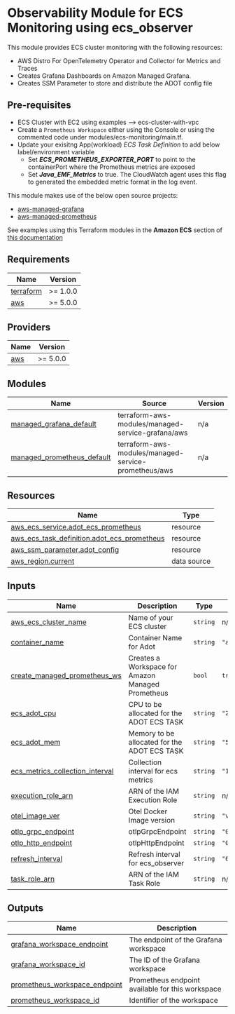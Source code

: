 # Observability Module for ECS Monitoring using ecs_observer

This module provides ECS cluster monitoring with the following resources:

- AWS Distro For OpenTelemetry Operator and Collector for Metrics and Traces
- Creates Grafana Dashboards on Amazon Managed Grafana.
- Creates SSM Parameter to store and distribute the ADOT config file

## Pre-requisites
* ECS Cluster with EC2 using examples --> ecs-cluster-with-vpc
* Create a `Prometheus Workspace` either using the Console or using the commented code under modules/ecs-monitoring/main.tf.
* Update your exisitng App(workload) *ECS Task Definition* to add below label/environment variable
    - Set ***ECS_PROMETHEUS_EXPORTER_PORT*** to point to the containerPort where the Prometheus metrics are exposed
    - Set ***Java_EMF_Metrics*** to true. The CloudWatch agent uses this flag to generated the embedded metric format in the log event.

This module makes use of the below open source projects:
* [aws-managed-grafana](https://github.com/terraform-aws-modules/terraform-aws-managed-service-grafana)
* [aws-managed-prometheus](https://github.com/terraform-aws-modules/terraform-aws-managed-service-prometheus)

See examples using this Terraform modules in the **Amazon ECS** section of [this documentation](https://aws-observability.github.io/terraform-aws-observability-accelerator/)

<!-- BEGINNING OF PRE-COMMIT-TERRAFORM DOCS HOOK -->
## Requirements

| Name | Version |
|------|---------|
| <a name="requirement_terraform"></a> [terraform](#requirement\_terraform) | >= 1.0.0 |
| <a name="requirement_aws"></a> [aws](#requirement\_aws) | >= 5.0.0 |

## Providers

| Name | Version |
|------|---------|
| <a name="provider_aws"></a> [aws](#provider\_aws) | >= 5.0.0 |

## Modules

| Name | Source | Version |
|------|--------|---------|
| <a name="module_managed_grafana_default"></a> [managed\_grafana\_default](#module\_managed\_grafana\_default) | terraform-aws-modules/managed-service-grafana/aws | n/a |
| <a name="module_managed_prometheus_default"></a> [managed\_prometheus\_default](#module\_managed\_prometheus\_default) | terraform-aws-modules/managed-service-prometheus/aws | n/a |

## Resources

| Name | Type |
|------|------|
| [aws_ecs_service.adot_ecs_prometheus](https://registry.terraform.io/providers/hashicorp/aws/latest/docs/resources/ecs_service) | resource |
| [aws_ecs_task_definition.adot_ecs_prometheus](https://registry.terraform.io/providers/hashicorp/aws/latest/docs/resources/ecs_task_definition) | resource |
| [aws_ssm_parameter.adot_config](https://registry.terraform.io/providers/hashicorp/aws/latest/docs/resources/ssm_parameter) | resource |
| [aws_region.current](https://registry.terraform.io/providers/hashicorp/aws/latest/docs/data-sources/region) | data source |

## Inputs

| Name | Description | Type | Default | Required |
|------|-------------|------|---------|:--------:|
| <a name="input_aws_ecs_cluster_name"></a> [aws\_ecs\_cluster\_name](#input\_aws\_ecs\_cluster\_name) | Name of your ECS cluster | `string` | n/a | yes |
| <a name="input_container_name"></a> [container\_name](#input\_container\_name) | Container Name for Adot | `string` | `"adot_new"` | no |
| <a name="input_create_managed_prometheus_ws"></a> [create\_managed\_prometheus\_ws](#input\_create\_managed\_prometheus\_ws) | Creates a Workspace for Amazon Managed Prometheus | `bool` | `true` | no |
| <a name="input_ecs_adot_cpu"></a> [ecs\_adot\_cpu](#input\_ecs\_adot\_cpu) | CPU to be allocated for the ADOT ECS TASK | `string` | `"256"` | no |
| <a name="input_ecs_adot_mem"></a> [ecs\_adot\_mem](#input\_ecs\_adot\_mem) | Memory to be allocated for the ADOT ECS TASK | `string` | `"512"` | no |
| <a name="input_ecs_metrics_collection_interval"></a> [ecs\_metrics\_collection\_interval](#input\_ecs\_metrics\_collection\_interval) | Collection interval for ecs metrics | `string` | `"15s"` | no |
| <a name="input_execution_role_arn"></a> [execution\_role\_arn](#input\_execution\_role\_arn) | ARN of the IAM Execution Role | `string` | n/a | yes |
| <a name="input_otel_image_ver"></a> [otel\_image\_ver](#input\_otel\_image\_ver) | Otel Docker Image version | `string` | `"v0.31.0"` | no |
| <a name="input_otlp_grpc_endpoint"></a> [otlp\_grpc\_endpoint](#input\_otlp\_grpc\_endpoint) | otlpGrpcEndpoint | `string` | `"0.0.0.0:4317"` | no |
| <a name="input_otlp_http_endpoint"></a> [otlp\_http\_endpoint](#input\_otlp\_http\_endpoint) | otlpHttpEndpoint | `string` | `"0.0.0.0:4318"` | no |
| <a name="input_refresh_interval"></a> [refresh\_interval](#input\_refresh\_interval) | Refresh interval for ecs\_observer | `string` | `"60s"` | no |
| <a name="input_task_role_arn"></a> [task\_role\_arn](#input\_task\_role\_arn) | ARN of the IAM Task Role | `string` | n/a | yes |

## Outputs

| Name | Description |
|------|-------------|
| <a name="output_grafana_workspace_endpoint"></a> [grafana\_workspace\_endpoint](#output\_grafana\_workspace\_endpoint) | The endpoint of the Grafana workspace |
| <a name="output_grafana_workspace_id"></a> [grafana\_workspace\_id](#output\_grafana\_workspace\_id) | The ID of the Grafana workspace |
| <a name="output_prometheus_workspace_endpoint"></a> [prometheus\_workspace\_endpoint](#output\_prometheus\_workspace\_endpoint) | Prometheus endpoint available for this workspace |
| <a name="output_prometheus_workspace_id"></a> [prometheus\_workspace\_id](#output\_prometheus\_workspace\_id) | Identifier of the workspace |
<!-- END OF PRE-COMMIT-TERRAFORM DOCS HOOK -->
